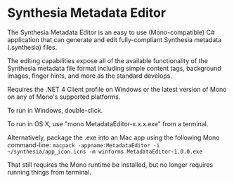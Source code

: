 Synthesia Metadata Editor
=========================

The Synthesia Metadata Editor is an easy to use (Mono-compatible) C# application that can generate and edit fully-compliant Synthesia metadata (.synthesia) files.

The editing capabilities expose all of the available functionality of the Synthesia metadata file format including simple content tags, background images, finger hints, and more as the standard develops.

Requires the .NET 4 Client profile on Windows or the latest version of Mono on any of Mono's supported platforms.

To run in Windows, double-click.

To run in OS X, use "mono MetadataEditor-x.x.x.exe" from a terminal.

Alternatively, package the .exe into an Mac app using the following Mono command-line:
`macpack -appname:MetadataEditor -i ~/synthesia/app_icon.icns -m winforms MetadataEditor-1.0.0.exe`

That still requires the Mono runtime be installed, but no longer requires running things from terminal.
